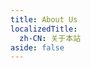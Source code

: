 ```yaml
---
title: About Us
localizedTitle:
  zh-CN: 关于本站
aside: false
---
```


<script setup>
import About from "@/views/About.vue"
</script>

<About />
